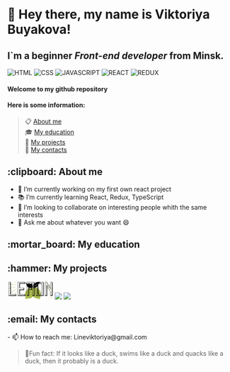 # 👋 Hey there, my name is **Viktoriya Buyakova**!    
## I`m a beginner *Front-end developer* from Minsk.    
![HTML](https://img.shields.io/badge/-HTML-black?style=for-badge&logo=html5)
![CSS](https://img.shields.io/badge/-CSS-090909?style=for-badge&logo=css3)
![JAVASCRIPT](https://img.shields.io/badge/-JAVASCRIPT-090909?style=for-badge&logo=javascript)
![REACT](https://img.shields.io/badge/-REACT-090909?style=for-badge&logo=react)
![REDUX](https://img.shields.io/badge/-REDUX-090909?style=for-badge&logo=redux)
#### Welcome to my github repository
<!--
```
Here is some information [about me](https://www.google.by), [my projects](https://www.google.by), [contacts](https://www.google.by) and etc.
Maybe you wanna see my CV so 📝 here it is
See ya 👋.
```
-->
#### Here is some information:
> :clipboard: <a href="#about">About me</a>     
> :mortar_board: <a href="#education">My education</a>    
> :hammer: <a href="#projects">My projects</a>    
> :email: <a href="#contacts">My contacts</a>   

<h2 id="about">:clipboard: About me</h2>

- 🔭 I’m currently working on my first own react project
- :books: I’m currently learning React, Redux, TypeScript
- 👯 I’m looking to collaborate on interesting people whith the same interests
- 💬 Ask me about whatever you want 😄

<h2 id="education">:mortar_board: My education</h2>

<h2 id="projects">:hammer: My projects</h2>


<a href="https://feralwater.github.io/Lemon/"><img height="40" src="https://github.com/Feralwater/Lemon/blob/main/img/lemon.png"></a>
<a href="https://feralwater.github.io/Sloohi-bar/"><img height="40" src="https://github.com/Feralwater/Sloohi-bar/blob/main/img/logo.png"></a>
<a href="https://feralwater.github.io/logo_shop/"><img height="40" src="https://github.com/Feralwater/logo_shop/blob/main/img/logo.png"></a>

<h2 id="contacts">:email: My contacts</h2>
- 📫 How to reach me: Lineviktoriya@gmail.com
<!--![](https://img.shields.io/badge/ail_me:-informational?style=for-badge&logo=gmail) -->

> 🦆Fun fact: If it looks like a duck, swims like a duck and quacks like a duck, then it probably is a duck.
